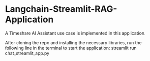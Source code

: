 # Langchain-Streamlit-RAG-Application

A Timeshare AI Assistant use case is implemented in this application.

After cloning the repo and installing the necessary libraries, run the following line in the terminal to start the application: 
streamlit run chat_streamlit_app.py
